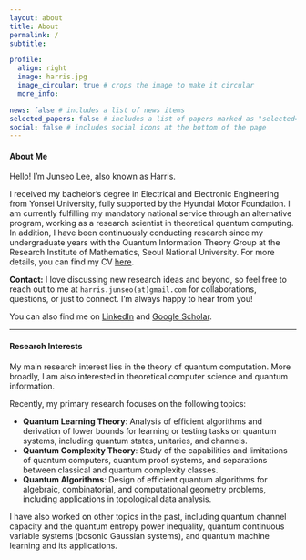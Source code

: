 ```yaml
---
layout: about
title: About
permalink: /
subtitle:

profile:
  align: right
  image: harris.jpg
  image_circular: true # crops the image to make it circular
  more_info:

news: false # includes a list of news items
selected_papers: false # includes a list of papers marked as "selected={true}"
social: false # includes social icons at the bottom of the page
---
```


#### **About Me**
Hello! I’m Junseo Lee, also known as Harris.

I received my bachelor’s degree in Electrical and Electronic Engineering from Yonsei University, fully supported by the Hyundai Motor Foundation. I am currently fulfilling my mandatory national service through an alternative program, working as a research scientist in theoretical quantum computing. In addition, I have been continuously conducting research since my undergraduate years with the Quantum Information Theory Group at the Research Institute of Mathematics, Seoul National University. For more details, you can find my CV [here](/assets/pdf/cv_harris_junseo.pdf).

**Contact:** I love discussing new research ideas and beyond, so feel free to reach out to me at `harris.junseo(at)gmail.com` for collaborations, questions, or just to connect. I’m always happy to hear from you!

You can also find me on [LinkedIn](http://www.linkedin.com/in/harris-quantum) and [Google Scholar](https://scholar.google.co.kr/citations?user=mal5ZI8AAAAJ&hl=ko).

---
#### **Research Interests**
My main research interest lies in the theory of quantum computation. More broadly, I am also interested in theoretical computer science and quantum information.

Recently, my primary research focuses on the following topics:

- **Quantum Learning Theory**: Analysis of efficient algorithms and derivation of lower bounds for learning or testing tasks on quantum systems, including quantum states, unitaries, and channels.
- **Quantum Complexity Theory**: Study of the capabilities and limitations of quantum computers, quantum proof systems, and separations between classical and quantum complexity classes.
- **Quantum Algorithms**: Design of efficient quantum algorithms for algebraic, combinatorial, and computational geometry problems, including applications in topological data analysis.

I have also worked on other topics in the past, including quantum channel capacity and the quantum entropy power inequality, quantum continuous variable systems (bosonic Gaussian systems), and quantum machine learning and its applications.